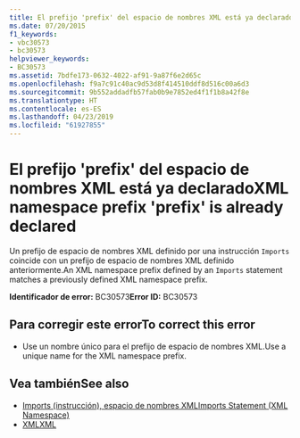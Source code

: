 ```yaml
---
title: El prefijo 'prefix' del espacio de nombres XML está ya declarado
ms.date: 07/20/2015
f1_keywords:
- vbc30573
- bc30573
helpviewer_keywords:
- BC30573
ms.assetid: 7bdfe173-0632-4022-af91-9a87f6e2d65c
ms.openlocfilehash: f9a7c91c40ac9d53d8f414510ddf8d516c00a6d3
ms.sourcegitcommit: 9b552addadfb57fab0b9e7852ed4f1f1b8a42f8e
ms.translationtype: HT
ms.contentlocale: es-ES
ms.lasthandoff: 04/23/2019
ms.locfileid: "61927855"
---
```

# <a name="xml-namespace-prefix-prefix-is-already-declared"></a><span data-ttu-id="580ed-102">El prefijo 'prefix' del espacio de nombres XML está ya declarado</span><span class="sxs-lookup"><span data-stu-id="580ed-102">XML namespace prefix 'prefix' is already declared</span></span>
<span data-ttu-id="580ed-103">Un prefijo de espacio de nombres XML definido por una instrucción `Imports` coincide con un prefijo de espacio de nombres XML definido anteriormente.</span><span class="sxs-lookup"><span data-stu-id="580ed-103">An XML namespace prefix defined by an `Imports` statement matches a previously defined XML namespace prefix.</span></span>  
  
 <span data-ttu-id="580ed-104">**Identificador de error:** BC30573</span><span class="sxs-lookup"><span data-stu-id="580ed-104">**Error ID:** BC30573</span></span>  
  
## <a name="to-correct-this-error"></a><span data-ttu-id="580ed-105">Para corregir este error</span><span class="sxs-lookup"><span data-stu-id="580ed-105">To correct this error</span></span>  
  
- <span data-ttu-id="580ed-106">Use un nombre único para el prefijo de espacio de nombres XML.</span><span class="sxs-lookup"><span data-stu-id="580ed-106">Use a unique name for the XML namespace prefix.</span></span>  
  
## <a name="see-also"></a><span data-ttu-id="580ed-107">Vea también</span><span class="sxs-lookup"><span data-stu-id="580ed-107">See also</span></span>

- [<span data-ttu-id="580ed-108">Imports (instrucción), espacio de nombres XML</span><span class="sxs-lookup"><span data-stu-id="580ed-108">Imports Statement (XML Namespace)</span></span>](../../visual-basic/language-reference/statements/imports-statement-xml-namespace.md)
- [<span data-ttu-id="580ed-109">XML</span><span class="sxs-lookup"><span data-stu-id="580ed-109">XML</span></span>](../../visual-basic/programming-guide/language-features/xml/index.md)
